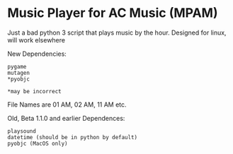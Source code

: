 # Music Player for AC Music (MPAM)
Just a bad python 3 script that plays music by the hour.
Designed for linux, will work elsewhere

New Dependencies:
	
	pygame
	mutagen
	*pyobjc
	
	*may be incorrect

File Names are 01 AM, 02 AM, 11 AM etc.

Old, Beta 1.1.0 and earlier
	Dependences:

	playsound
	datetime (should be in python by default)
	pyobjc (MacOS only)
	
